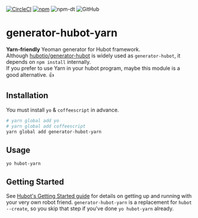 [![CircleCI](https://circleci.com/gh/HelloRusk/generator-hubot-yarn.svg?style=svg)](https://circleci.com/gh/HelloRusk/generator-hubot-yarn)
[![npm](https://img.shields.io/npm/v/generator-hubot-yarn)](https://www.npmjs.com/package/generator-hubot-yarn)
![npm-dt](https://img.shields.io/npm/dt/generator-hubot-yarn.svg)
![GitHub](https://img.shields.io/github/license/HelloRusk/generator-hubot-yarn)

# generator-hubot-yarn

**Yarn-friendly** Yeoman generator for Hubot framework.  
Although [hubotio/generator-hubot](https://github.com/hubotio/generator-hubot) is widely used as `generator-hubot`, it depends on `npm install` internally.  
If you prefer to use Yarn in your hubot program, maybe this module is a good alternative. :thumbsup:

## Installation

You must install `yo` & `coffeescript` in advance.

```sh
# yarn global add yo
# yarn global add coffeescript
yarn global add generator-hubot-yarn
```

## Usage

`yo hubot-yarn`

## Getting Started

See [Hubot's Getting Started
guide](https://github.com/github/hubot/blob/master/docs/index.md) for
details on getting up and running with your very own robot friend.
`generator-hubot-yarn` is a replacement for `hubot --create`,
so you skip that step if you've done `yo hubot-yarn` already.
